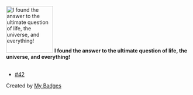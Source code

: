 <img src="https://my-badges.github.io/my-badges/the-ultimate-question.png" alt="I found the answer to the ultimate question of life, the universe, and everything!" title="I found the answer to the ultimate question of life, the universe, and everything!" width="128">
<strong>I found the answer to the ultimate question of life, the universe, and everything!</strong>
<br><br>

- <a href="https://github.com/ydb-platform/ydb-ui-components/issues/42">#42</a>


Created by <a href="https://github.com/my-badges/my-badges">My Badges</a>